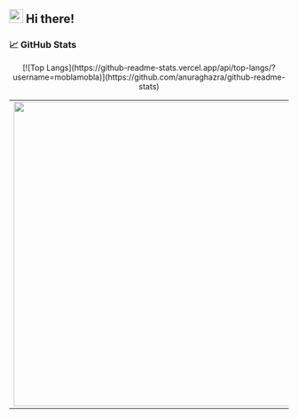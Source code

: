 ## <img src="https://raw.githubusercontent.com/moblamobla/moblamobla/master/wave.gif" width="25px"> Hi there! 

### 📈 GitHub Stats
<p align="center">
  <table>
  <tr>
      <td><img width="550px" align="left" src="https://github-readme-stats.vercel.app/api?username=moblamobla&hide_border=true&count_private=false&layout=compact&hide_title=true&show_icons=true&theme=dark&icon_color=5194f0&bg_color=0d1117" /></td>
      <td><img width="550px" src="https://github-readme-stats.vercel.app/api/top-langs/?username=moblamobla&hide=html&layout=compact&hide_border=true&hide_title=true&theme=dark&icon_color=5194f0&bg_color=0d1117" /></td>
    [![Top Langs](https://github-readme-stats.vercel.app/api/top-langs/?username=moblamobla)](https://github.com/anuraghazra/github-readme-stats)
  </tr>   
</table>
</p>

<br />



